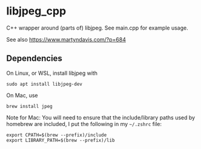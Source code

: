 # libjpeg_cpp
C++ wrapper around (parts of) libjpeg.
See main.cpp for example usage.

See also https://www.martyndavis.com/?p=684

## Dependencies

On Linux, or WSL, install libjpeg with

```
sudo apt install libjpeg-dev
```

On Mac, use

```
brew install jpeg
```

Note for Mac: You will need to ensure that the include/library paths used by homebrew
are included, I put the following in my `~/.zshrc` file:

```
export CPATH=$(brew --prefix)/include
export LIBRARY_PATH=$(brew --prefix)/lib
```
